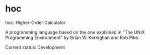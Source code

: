 hoc
===

hoc: Higher-Order Calculator

A programming language based on the one explained in "The UNIX Programming Environment" by Brian W. Kernighan and Rob Pike.

Current status: Development
